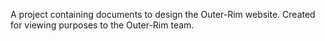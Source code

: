 A project containing documents to design the Outer-Rim website. Created for viewing purposes to the Outer-Rim team.
